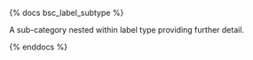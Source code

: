 {% docs bsc_label_subtype %}

A sub-category nested within label type providing further detail.

{% enddocs %}
